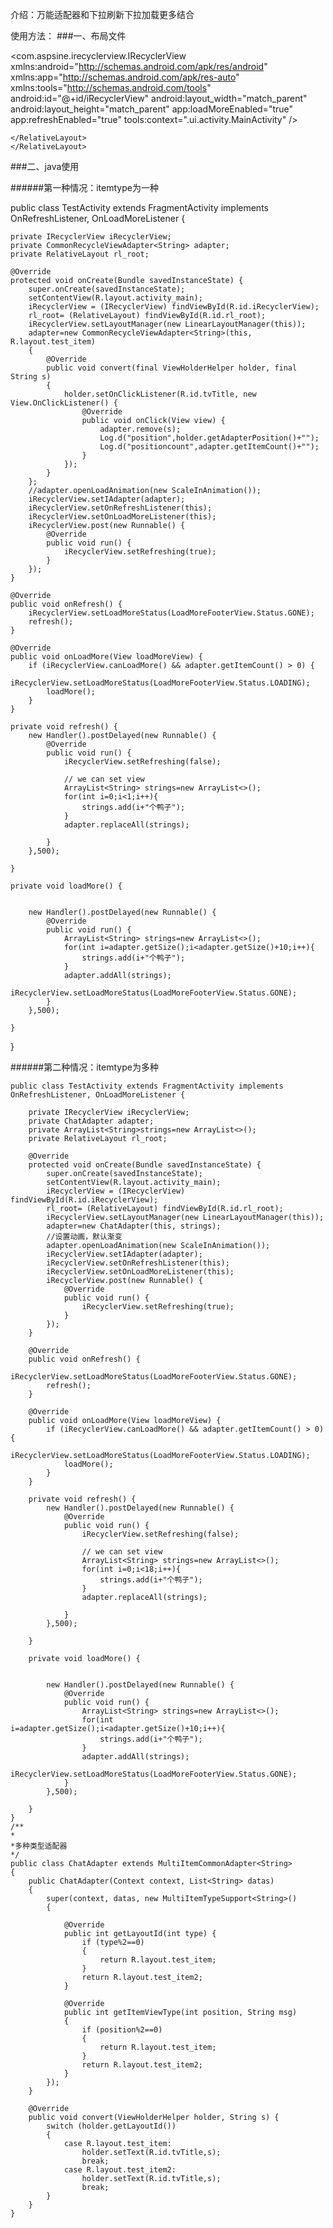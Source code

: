 介绍：万能适配器和下拉刷新下拉加载更多结合

使用方法：
###一、布局文件
<?xml version="1.0" encoding="utf-8"?>
<RelativeLayout xmlns:android="http://schemas.android.com/apk/res/android"
    android:layout_width="match_parent"
    android:layout_height="match_parent">
    <com.aspsine.irecyclerview.IRecyclerView xmlns:android="http://schemas.android.com/apk/res/android"
        xmlns:app="http://schemas.android.com/apk/res-auto"
        xmlns:tools="http://schemas.android.com/tools"
        android:id="@+id/iRecyclerView"
        android:layout_width="match_parent"
        android:layout_height="match_parent"
                <!--可以自定义上拉和下拉头，有默认-->
                <!--app:refreshHeaderLayout="@layout/layout_irecyclerview_classic_refresh_header"-->
                <!--app:loadMoreFooterLayout="@layout/layout_irecyclerview_load_more_footer"-->
        app:loadMoreEnabled="true"
        app:refreshEnabled="true"
        tools:context=".ui.activity.MainActivity" />
    <RelativeLayout
        android:id="@+id/rl_root"
        android:layout_width="match_parent"
        android:visibility="gone"
        android:layout_height="match_parent">
        <TextView
            android:id="@+id/tvTitle"
            android:layout_width="match_parent"
            android:layout_centerInParent="true"
            android:layout_height="80dp"
            android:text="数据为空哦"
            android:gravity="center"
            android:padding="10dp"
            android:textColor="@android:color/black"
            android:textSize="18sp" />

    </RelativeLayout>
    </RelativeLayout>

###二、java使用

######第一种情况：itemtype为一种

public class TestActivity extends FragmentActivity implements OnRefreshListener, OnLoadMoreListener {

    private IRecyclerView iRecyclerView;
    private CommonRecycleViewAdapter<String> adapter;
    private RelativeLayout rl_root;

    @Override
    protected void onCreate(Bundle savedInstanceState) {
        super.onCreate(savedInstanceState);
        setContentView(R.layout.activity_main);
        iRecyclerView = (IRecyclerView) findViewById(R.id.iRecyclerView);
        rl_root= (RelativeLayout) findViewById(R.id.rl_root);
        iRecyclerView.setLayoutManager(new LinearLayoutManager(this));
        adapter=new CommonRecycleViewAdapter<String>(this, R.layout.test_item)
        {
            @Override
            public void convert(final ViewHolderHelper holder, final String s)
            {
                holder.setOnClickListener(R.id.tvTitle, new View.OnClickListener() {
                    @Override
                    public void onClick(View view) {
                        adapter.remove(s);
                        Log.d("position",holder.getAdapterPosition()+"");
                        Log.d("positioncount",adapter.getItemCount()+"");
                    }
                });
            }
        };
        //adapter.openLoadAnimation(new ScaleInAnimation());
        iRecyclerView.setIAdapter(adapter);
        iRecyclerView.setOnRefreshListener(this);
        iRecyclerView.setOnLoadMoreListener(this);
        iRecyclerView.post(new Runnable() {
            @Override
            public void run() {
                iRecyclerView.setRefreshing(true);
            }
        });
    }

    @Override
    public void onRefresh() {
        iRecyclerView.setLoadMoreStatus(LoadMoreFooterView.Status.GONE);
        refresh();
    }

    @Override
    public void onLoadMore(View loadMoreView) {
        if (iRecyclerView.canLoadMore() && adapter.getItemCount() > 0) {
            iRecyclerView.setLoadMoreStatus(LoadMoreFooterView.Status.LOADING);
            loadMore();
        }
    }

    private void refresh() {
        new Handler().postDelayed(new Runnable() {
            @Override
            public void run() {
                iRecyclerView.setRefreshing(false);

                // we can set view
                ArrayList<String> strings=new ArrayList<>();
                for(int i=0;i<1;i++){
                    strings.add(i+"个鸭子");
                }
                adapter.replaceAll(strings);

            }
        },500);

    }

    private void loadMore() {


        new Handler().postDelayed(new Runnable() {
            @Override
            public void run() {
                ArrayList<String> strings=new ArrayList<>();
                for(int i=adapter.getSize();i<adapter.getSize()+10;i++){
                    strings.add(i+"个鸭子");
                }
                adapter.addAll(strings);
                iRecyclerView.setLoadMoreStatus(LoadMoreFooterView.Status.GONE);
            }
        },500);

    }
}

######第二种情况：itemtype为多种

    public class TestActivity extends FragmentActivity implements OnRefreshListener, OnLoadMoreListener {

        private IRecyclerView iRecyclerView;
        private ChatAdapter adapter;
        private ArrayList<String>strings=new ArrayList<>();
        private RelativeLayout rl_root;

        @Override
        protected void onCreate(Bundle savedInstanceState) {
            super.onCreate(savedInstanceState);
            setContentView(R.layout.activity_main);
            iRecyclerView = (IRecyclerView) findViewById(R.id.iRecyclerView);
            rl_root= (RelativeLayout) findViewById(R.id.rl_root);
            iRecyclerView.setLayoutManager(new LinearLayoutManager(this));
            adapter=new ChatAdapter(this, strings);
            //设置动画，默认渐变
            adapter.openLoadAnimation(new ScaleInAnimation());
            iRecyclerView.setIAdapter(adapter);
            iRecyclerView.setOnRefreshListener(this);
            iRecyclerView.setOnLoadMoreListener(this);
            iRecyclerView.post(new Runnable() {
                @Override
                public void run() {
                    iRecyclerView.setRefreshing(true);
                }
            });
        }

        @Override
        public void onRefresh() {
            iRecyclerView.setLoadMoreStatus(LoadMoreFooterView.Status.GONE);
            refresh();
        }

        @Override
        public void onLoadMore(View loadMoreView) {
            if (iRecyclerView.canLoadMore() && adapter.getItemCount() > 0) {
                iRecyclerView.setLoadMoreStatus(LoadMoreFooterView.Status.LOADING);
                loadMore();
            }
        }

        private void refresh() {
            new Handler().postDelayed(new Runnable() {
                @Override
                public void run() {
                    iRecyclerView.setRefreshing(false);

                    // we can set view
                    ArrayList<String> strings=new ArrayList<>();
                    for(int i=0;i<18;i++){
                        strings.add(i+"个鸭子");
                    }
                    adapter.replaceAll(strings);

                }
            },500);

        }

        private void loadMore() {


            new Handler().postDelayed(new Runnable() {
                @Override
                public void run() {
                    ArrayList<String> strings=new ArrayList<>();
                    for(int i=adapter.getSize();i<adapter.getSize()+10;i++){
                        strings.add(i+"个鸭子");
                    }
                    adapter.addAll(strings);
                    iRecyclerView.setLoadMoreStatus(LoadMoreFooterView.Status.GONE);
                }
            },500);

        }
    }
    /**
    *
    *多种类型适配器
    */
    public class ChatAdapter extends MultiItemCommonAdapter<String>
    {
        public ChatAdapter(Context context, List<String> datas)
        {
            super(context, datas, new MultiItemTypeSupport<String>()
            {

                @Override
                public int getLayoutId(int type) {
                    if (type%2==0)
                    {
                        return R.layout.test_item;
                    }
                    return R.layout.test_item2;
                }

                @Override
                public int getItemViewType(int position, String msg)
                {
                    if (position%2==0)
                    {
                        return R.layout.test_item;
                    }
                    return R.layout.test_item2;
                }
            });
        }

        @Override
        public void convert(ViewHolderHelper holder, String s) {
            switch (holder.getLayoutId())
            {
                case R.layout.test_item:
                    holder.setText(R.id.tvTitle,s);
                    break;
                case R.layout.test_item2:
                    holder.setText(R.id.tvTitle,s);
                    break;
            }
        }
    }


